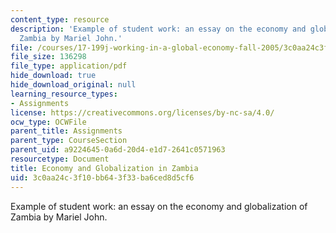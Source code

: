 ```yaml
---
content_type: resource
description: 'Example of student work: an essay on the economy and globalization of
  Zambia by Mariel John.'
file: /courses/17-199j-working-in-a-global-economy-fall-2005/3c0aa24c3f10bb643f33ba6ced8d5cf6_EconomyandGlobalizationinZambia.pdf
file_size: 136298
file_type: application/pdf
hide_download: true
hide_download_original: null
learning_resource_types:
- Assignments
license: https://creativecommons.org/licenses/by-nc-sa/4.0/
ocw_type: OCWFile
parent_title: Assignments
parent_type: CourseSection
parent_uid: a9224645-0a6d-20d4-e1d7-2641c0571963
resourcetype: Document
title: Economy and Globalization in Zambia
uid: 3c0aa24c-3f10-bb64-3f33-ba6ced8d5cf6
---
```

Example of student work: an essay on the economy and globalization of Zambia by Mariel John.